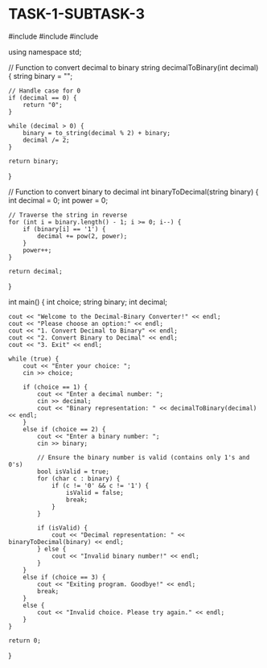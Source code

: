 # TASK-1-SUBTASK-3
#include <iostream>
#include <string>
#include <cmath>

using namespace std;

// Function to convert decimal to binary
string decimalToBinary(int decimal) {
    string binary = "";
    
    // Handle case for 0
    if (decimal == 0) {
        return "0";
    }
    
    while (decimal > 0) {
        binary = to_string(decimal % 2) + binary;
        decimal /= 2;
    }
    
    return binary;
}

// Function to convert binary to decimal
int binaryToDecimal(string binary) {
    int decimal = 0;
    int power = 0;
    
    // Traverse the string in reverse
    for (int i = binary.length() - 1; i >= 0; i--) {
        if (binary[i] == '1') {
            decimal += pow(2, power);
        }
        power++;
    }
    
    return decimal;
}

int main() {
    int choice;
    string binary;
    int decimal;
    
    cout << "Welcome to the Decimal-Binary Converter!" << endl;
    cout << "Please choose an option:" << endl;
    cout << "1. Convert Decimal to Binary" << endl;
    cout << "2. Convert Binary to Decimal" << endl;
    cout << "3. Exit" << endl;
    
    while (true) {
        cout << "Enter your choice: ";
        cin >> choice;
        
        if (choice == 1) {
            cout << "Enter a decimal number: ";
            cin >> decimal;
            cout << "Binary representation: " << decimalToBinary(decimal) << endl;
        }
        else if (choice == 2) {
            cout << "Enter a binary number: ";
            cin >> binary;
            
            // Ensure the binary number is valid (contains only 1's and 0's)
            bool isValid = true;
            for (char c : binary) {
                if (c != '0' && c != '1') {
                    isValid = false;
                    break;
                }
            }
            
            if (isValid) {
                cout << "Decimal representation: " << binaryToDecimal(binary) << endl;
            } else {
                cout << "Invalid binary number!" << endl;
            }
        }
        else if (choice == 3) {
            cout << "Exiting program. Goodbye!" << endl;
            break;
        }
        else {
            cout << "Invalid choice. Please try again." << endl;
        }
    }
    
    return 0;
}
